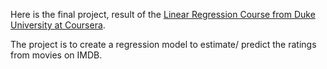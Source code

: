 Here is the final project, result of the [Linear Regression Course from Duke University at Coursera](https://www.coursera.org/learn/linear-regression-model/home/welcome).

The project is to create a regression model to estimate/ predict the ratings from movies on IMDB.
